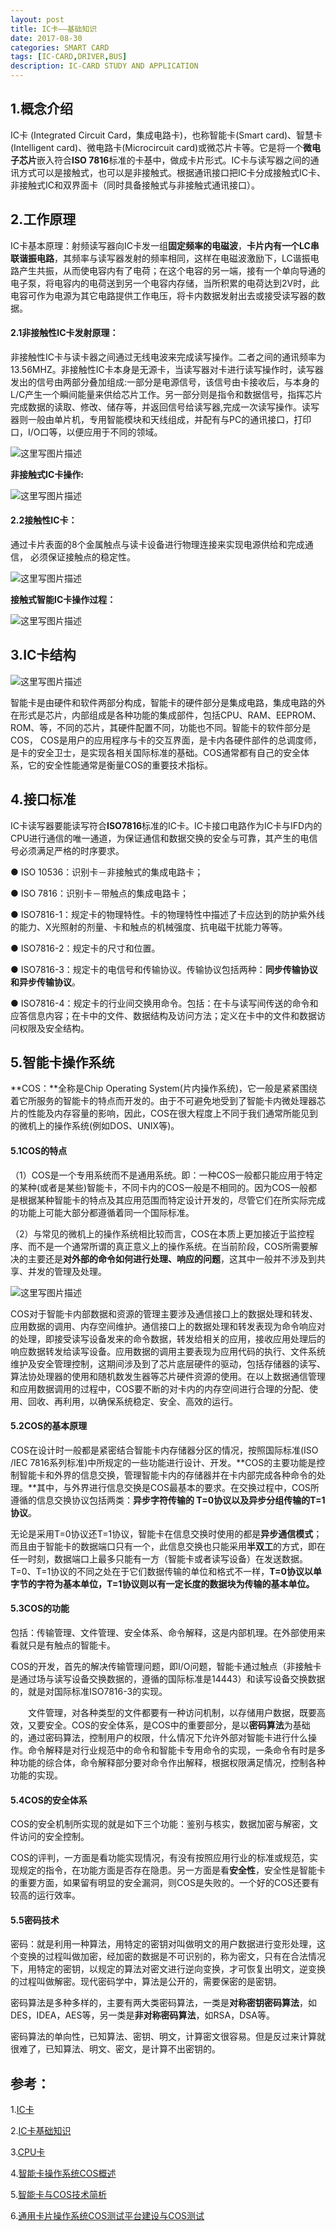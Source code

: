 ```yaml
---
layout: post
title: IC卡——基础知识
date: 2017-08-30
categories: SMART CARD
tags: [IC-CARD,DRIVER,BUS]
description: IC-CARD STUDY AND APPLICATION
---
```


## **1.概念介绍**

IC卡 (Integrated Circuit Card，集成电路卡)，也称智能卡(Smart card)、智慧卡(Intelligent card)、微电路卡(Microcircuit card)或微芯片卡等。它是将一个**微电子芯片**嵌入符合**ISO 7816**标准的卡基中，做成卡片形式。IC卡与读写器之间的通讯方式可以是接触式，也可以是非接触式。根据通讯接口把IC卡分成接触式IC卡、非接触式IC和双界面卡（同时具备接触式与非接触式通讯接口）。

## **2.工作原理**

IC卡基本原理：射频读写器向IC卡发一组**固定频率的电磁波**，**卡片内有一个LC串联谐振电路**，其频率与读写器发射的频率相同，这样在电磁波激励下，LC谐振电路产生共振，从而使电容内有了电荷；在这个电容的另一端，接有一个单向导通的电子泵，将电容内的电荷送到另一个电容内存储，当所积累的电荷达到2V时，此电容可作为电源为其它电路提供工作电压，将卡内数据发射出去或接受读写器的数据。

#### **2.1非接触性IC卡发射原理：**

非接触性IC卡与读卡器之间通过无线电波来完成读写操作。二者之间的通讯频率为13.56MHZ。非接触性IC卡本身是无源卡，当读写器对卡进行读写操作时，读写器发出的信号由两部分叠加组成:一部分是电源信号，该信号由卡接收后，与本身的L/C产生一个瞬间能量来供给芯片工作。另一部分则是指令和数据信号，指挥芯片完成数据的读取、修改、储存等，并返回信号给读写器,完成一次读写操作。读写器则一般由单片机，专用智能模块和天线组成，并配有与PC的通讯接口，打印口，I/O口等，以便应用于不同的领域。

![这里写图片描述](http://img.blog.csdn.net/20170830153010496?watermark/2/text/aHR0cDovL2Jsb2cuY3Nkbi5uZXQvd3d0MTg4MTE3MDc5NzE=/font/5a6L5L2T/fontsize/400/fill/I0JBQkFCMA==/dissolve/70/gravity/SouthEast)

**非接触式IC卡操作:**

![这里写图片描述](http://img.blog.csdn.net/20170830102202317?watermark/2/text/aHR0cDovL2Jsb2cuY3Nkbi5uZXQvd3d0MTg4MTE3MDc5NzE=/font/5a6L5L2T/fontsize/400/fill/I0JBQkFCMA==/dissolve/70/gravity/SouthEast)

#### **2.2接触性IC卡：**

通过卡片表面的8个金属触点与读卡设备进行物理连接来实现电源供给和完成通信，
必须保证接触点的稳定性。

![这里写图片描述](http://img.blog.csdn.net/20170830101721546?watermark/2/text/aHR0cDovL2Jsb2cuY3Nkbi5uZXQvd3d0MTg4MTE3MDc5NzE=/font/5a6L5L2T/fontsize/400/fill/I0JBQkFCMA==/dissolve/70/gravity/SouthEast)

**接触式智能IC卡操作过程：**

![这里写图片描述](http://img.blog.csdn.net/20170830102029806?watermark/2/text/aHR0cDovL2Jsb2cuY3Nkbi5uZXQvd3d0MTg4MTE3MDc5NzE=/font/5a6L5L2T/fontsize/400/fill/I0JBQkFCMA==/dissolve/70/gravity/SouthEast)

## **3.IC卡结构**

![这里写图片描述](http://img.blog.csdn.net/20170830093644817?watermark/2/text/aHR0cDovL2Jsb2cuY3Nkbi5uZXQvd3d0MTg4MTE3MDc5NzE=/font/5a6L5L2T/fontsize/400/fill/I0JBQkFCMA==/dissolve/70/gravity/SouthEast)

智能卡是由硬件和软件两部分构成，智能卡的硬件部分是集成电路，集成电路的外在形式是芯片，内部组成是各种功能的集成部件，包括CPU、RAM、EEPROM、ROM、等，不同的芯片，其硬件配置不同，功能也不同。智能卡的软件部分是COS， COS是用户的应用程序与卡的交互界面，是卡内各硬件部件的总调度师，是卡的安全卫士，是实现各相关国际标准的基础。COS通常都有自己的安全体系，它的安全性能通常是衡量COS的重要技术指标。

## **4.接口标准**

IC卡读写器要能读写符合**ISO7816**标准的IC卡。IC卡接口电路作为IC卡与IFD内的CPU进行通信的唯一通道，为保证通信和数据交换的安全与可靠，其产生的电信号必须满足严格的时序要求。

● ISO 10536：识别卡－非接触式的集成电路卡；

● ISO 7816：识别卡－带触点的集成电路卡；

● ISO7816-1：规定卡的物理特性。卡的物理特性中描述了卡应达到的防护紫外线的能力、X光照射的剂量、卡和触点的机械强度、抗电磁干扰能力等等。

● ISO7816-2：规定卡的尺寸和位置。

● ISO7816-3：规定卡的电信号和传输协议。传输协议包括两种：**同步传输协议和异步传输协议**。

● ISO7816-4：规定卡的行业间交换用命令。包括：在卡与读写间传送的命令和应答信息内容；在卡中的文件、数据结构及访问方法；定义在卡中的文件和数据访问权限及安全结构。

## **5.智能卡操作系统**

**COS：**全称是Chip Operating System(片内操作系统)，它一般是紧紧围绕着它所服务的智能卡的特点而开发的。由于不可避免地受到了智能卡内微处理器芯片的性能及内存容量的影响，因此，COS在很大程度上不同于我们通常所能见到的微机上的操作系统(例如DOS、UNIX等)。

#### **5.1COS的特点**

（1）COS是一个专用系统而不是通用系统。即：一种COS一般都只能应用于特定的某种(或者是某些)智能卡，不同卡内的COS一般是不相同的。因为COS一般都是根据某种智能卡的特点及其应用范围而特定设计开发的，尽管它们在所实际完成的功能上可能大部分都遵循着同一个国际标准。

（2）与常见的微机上的操作系统相比较而言，COS在本质上更加接近于监控程序、而不是一个通常所谓的真正意义上的操作系统。在当前阶段，COS所需要解决的主要还是**对外部的命令如何进行处理、响应的问题**，这其中一般并不涉及到共享、并发的管理及处理。

![这里写图片描述](http://img.blog.csdn.net/20170830141721495?watermark/2/text/aHR0cDovL2Jsb2cuY3Nkbi5uZXQvd3d0MTg4MTE3MDc5NzE=/font/5a6L5L2T/fontsize/400/fill/I0JBQkFCMA==/dissolve/70/gravity/SouthEast)

COS对于智能卡内部数据和资源的管理主要涉及通信接口上的数据处理和转发、应用数据的调用、内存空间维护。通信接口上的数据处理和转发表现为命令响应对的处理，即接受读写设备发来的命令数据，转发给相关的应用，接收应用处理后的响应数据转发给读写设备。应用数据的调用主要表现为应用代码的执行、文件系统维护及安全管理控制，这期间涉及到了芯片底层硬件的驱动，包括存储器的读写、算法协处理器的使用和随机数发生器等芯片硬件资源的使用。在以上数据通信管理和应用数据调用的过程中，COS要不断的对卡内的内存空间进行合理的分配、使用、回收、再利用，以确保系统稳定、安全、高效的运行。


#### **5.2COS的基本原理**

COS在设计时一般都是紧密结合智能卡内存储器分区的情况，按照国际标准(ISO /IEC 7816系列标准)中所规定的一些功能进行设计、开发。**COS的主要功能是控制智能卡和外界的信息交换，管理智能卡内的存储器并在卡内部完成各种命令的处理。**其中，与外界进行信息交换是COS最基本的要求。在交换过程中，COS所遵循的信息交换协议包括两类：**异步字符传输的 T=0协议以及异步分组传输的T=1协议**。

无论是采用T=0协议还T=1协议，智能卡在信息交换时使用的都是**异步通信模式**；而且由于智能卡的数据端口只有一个，此信息交换也只能采用**半双工**的方式，即在任一时刻，数据端口上最多只能有一方（智能卡或者读写设备）在发送数据。T=0、T=1协议的不同之处在于它们数据传输的单位和格式不一样，**T=0协议以单字节的字符为基本单位，T=1协议则以有一定长度的数据块为传输的基本单位。**


#### **5.3COS的功能**

包括：传输管理、文件管理、安全体系、命令解释，这是内部机理。在外部使用来看就只是有触点的智能卡。

COS的开发，首先的解决传输管理问题，即I/O问题，智能卡通过触点（非接触卡是通过场与读写设备交换数据的，遵循的国际标准是14443）和读写设备交换数据的，就是对国际标准ISO7816-3的实现。

　　文件管理，对各种类型的文件都要有一种访问机制，以存储用户数据，既要高效，又要安全。COS的安全体系，是COS中的重要部分，是以**密码算法**为基础的，通过密码算法，控制用户的权限，什么情况下允许外部对智能卡进行什么操作。命令解释是对行业规范中的命令和智能卡专用命令的实现，一条命令有时是多种功能的综合体，命令解释部分要对命令作出解释，根据权限满足情况，控制各种功能的实现。

#### **5.4COS的安全体系**

COS的安全机制所实现的就是如下三个功能：鉴别与核实，数据加密与解密，文件访问的安全控制。

COS的评判，一方面是看功能实现情况，有没有按照应用行业的标准或规范，实现规定的指令，在功能方面是否存在隐患。另一方面是看**安全性**，安全性是智能卡的重要方面，如果留有明显的安全漏洞，则COS是失败的。一个好的COS还要有较高的运行效率。


#### **5.5密码技术**

密码：就是利用一种算法，用特定的密钥对叫做明文的用户数据进行变形处理，这个变换的过程叫做加密，经加密的数据是不可识别的，称为密文，只有在合法情况下，用特定的密钥，以规定的算法对密文进行逆向变换，才可恢复出明文，逆变换的过程叫做解密。现代密码学中，算法是公开的，需要保密的是密钥。

密码算法是多种多样的，主要有两大类密码算法，一类是**对称密钥密码算法**，如DES，IDEA，AES等，另一类是**非对称密码算法**，如RSA，DSA等。

密码算法的单向性，已知算法、密钥、明文，计算密文很容易。但是反过来计算就很难了，已知算法、明文、密文，是计算不出密钥的。




## **参考：**

1.[IC卡](https://baike.baidu.com/item/IC卡/155035?fr=aladdin)

2.[IC卡基础知识](https://wenku.baidu.com/view/ad3627eeb8f67c1cfad6b8e6.html)

3.[CPU卡](https://baike.baidu.com/item/CPU%E5%8D%A1?fr=aladdin)

4.[智能卡操作系统COS概述](http://blog.csdn.net/tongdh/article/details/17301459)

5.[智能卡与COS技术简析](http://tech.yktchina.com/2013-12/3517cb2b0c16e2d3.html)

6.[通用卡片操作系统COS测试平台建设与COS测试](http://tech.yktworld.com/201308/201308130949216446.html)